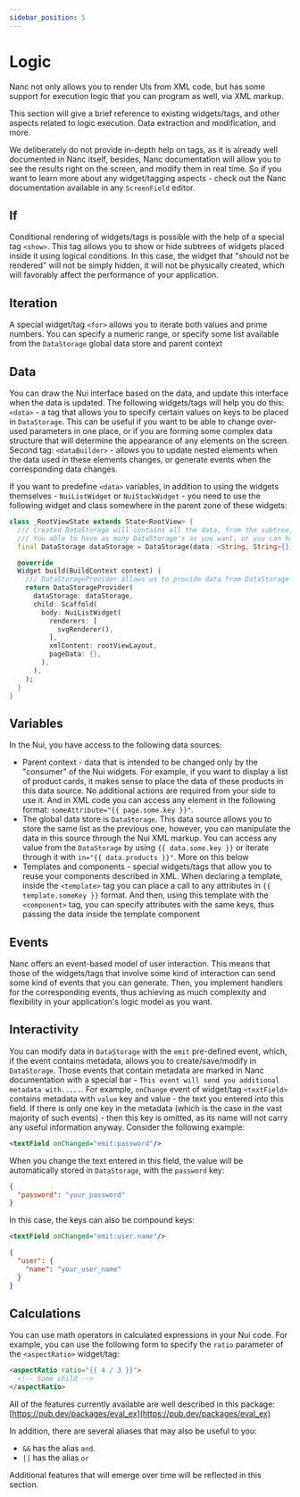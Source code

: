 ```yaml
---
sidebar_position: 5
---
```


# Logic

Nanc not only allows you to render UIs from XML code, but has some support for execution logic that you can program as well, via XML markup.

This section will give a brief reference to existing widgets/tags, and other aspects related to logic execution. Data extraction and modification, and more.

We deliberately do not provide in-depth help on tags, as it is already well documented in Nanc itself, besides, Nanc documentation will allow you to see the results right on the screen, and modify them in real time. So if you want to learn more about any widget/tagging aspects - check out the Nanc documentation available in any `ScreenField` editor.

## If

Conditional rendering of widgets/tags is possible with the help of a special tag `<show>`. This tag allows you to show or hide subtrees of widgets placed inside it using logical conditions. In this case, the widget that "should not be rendered" will not be simply hidden, it will not be physically created, which will favorably affect the performance of your application.

## Iteration

A special widget/tag `<for>` allows you to iterate both values and prime numbers. You can specify a numeric range, or specify some list available from the `DataStorage` global data store and parent context

## Data

You can draw the Nui interface based on the data, and update this interface when the data is updated. The following widgets/tags will help you do this: `<data>` - a tag that allows you to specify certain values on keys to be placed in `DataStorage`. This can be useful if you want to be able to change over-used parameters in one place, or if you are forming some complex data structure that will determine the appearance of any elements on the screen. Second tag: `<dataBuilder>` - allows you to update nested elements when the data used in these elements changes, or generate events when the corresponding data changes.

If you want to predefine `<data>` variables, in addition to using the widgets themselves - `NuiListWidget` or `NuiStackWidget` - you need to use the following widget and class somewhere in the parent zone of these widgets:

```dart
class _RootViewState extends State<RootView> {
  /// Created DataStorage will contains all the data, from the subtree, under what's it will be declared
  /// You able to have as many DataStorage's as you want, or you can have only one for whole app
  final DataStorage dataStorage = DataStorage(data: <String, String>{});

  @override
  Widget build(BuildContext context) {
    /// DataStorageProvider allows us to provide data from DataStorage below to it's subtree and update corresponding widget/tags
    return DataStorageProvider(
      dataStorage: dataStorage,
      child: Scaffold(
        body: NuiListWidget(
          renderers: [
            svgRenderer(),
          ],
          xmlContent: rootViewLayout,
          pageData: {},
        ),
      ),
    );
  }
}
```

## Variables

In the Nui, you have access to the following data sources:

- Parent context - data that is intended to be changed only by the "consumer" of the Nui widgets. For example, if you want to display a list of product cards, it makes sense to place the data of these products in this data source. No additional actions are required from your side to use it. And in XML code you can access any element in the following format: `someAttribute="{{ page.some.key }}"`.
- The global data store is `DataStorage`. This data source allows you to store the same list as the previous one, however, you can manipulate the data in this source through the Nui XML markup. You can access any value from the `DataStorage` by using `{{ data.some.key }}` or iterate through it with `in="{{ data.products }}"`. More on this below
- Templates and components - special widgets/tags that allow you to reuse your components described in XML. When declaring a template, inside the `<template>` tag you can place a call to any attributes in `{{ template.someKey }}` format. And then, using this template with the `<component>` tag, you can specify attributes with the same keys, thus passing the data inside the template component

## Events

Nanc offers an event-based model of user interaction. This means that those of the widgets/tags that involve some kind of interaction can send some kind of events that you can generate. Then, you implement handlers for the corresponding events, thus achieving as much complexity and flexibility in your application's logic model as you want.

## Interactivity

You can modify data in `DataStorage` with the `emit` pre-defined event, which, if the event contains metadata, allows you to create/save/modify in `DataStorage`. Those events that contain metadata are marked in Nanc documentation with a special bar - `This event will send you additional metadata with.....`. For example, `onChange` event of widget/tag `<textField>` contains metadata with `value` key and value - the text you entered into this field. If there is only one key in the metadata (which is the case in the vast majority of such events) - then this key is omitted, as its name will not carry any useful information anyway. Consider the following example:

```xml
<textField onChanged="emit:password"/>
```

When you change the text entered in this field, the value will be automatically stored in ``DataStorage``, with the `password` key:

```json
{
  "password": "your_password"
}
```

In this case, the keys can also be compound keys:

```xml
<textField onChanged="emit:user.name"/>
```

```json
{
  "user": {
    "name": "your_user_name"
  }
}
```

## Calculations

You can use math operators in calculated expressions in your Nui code. For example, you can use the following form to specify the `ratio` parameter of the `<aspectRatio>` widget/tag:

```html
<aspectRatio ratio="{{ 4 / 3 }}">
  <!-- Some child -->
</aspectRatio>
```

All of the features currently available are well described in this package: [https://pub.dev/packages/eval_ex](https://pub.dev/packages/eval_ex)

In addition, there are several aliases that may also be useful to you:
- `&&` has the alias `and`.
- `||` has the alias `or`

Additional features that will emerge over time will be reflected in this section.